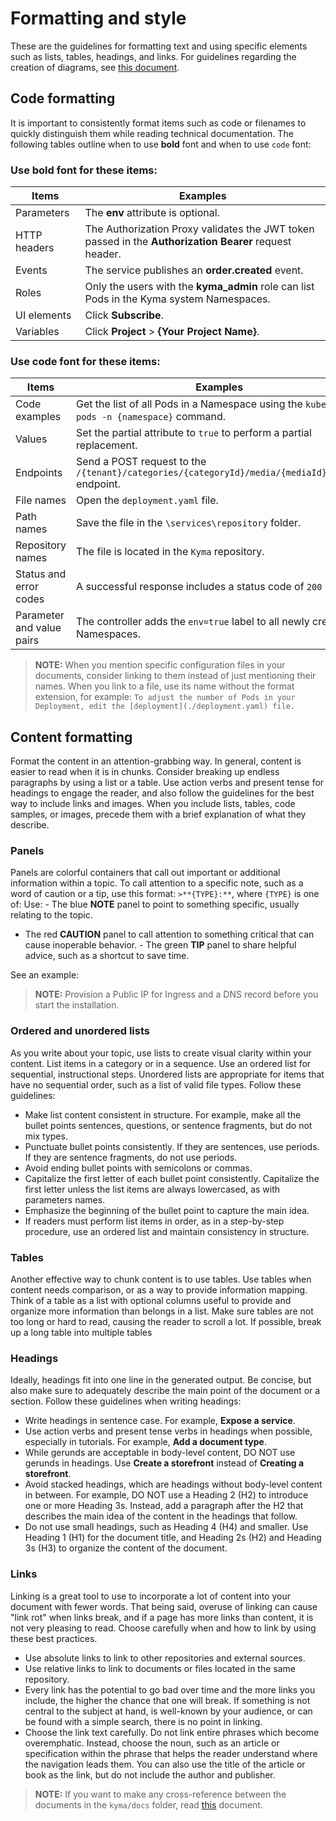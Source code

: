 # Formatting and style

These are the guidelines for formatting text and using specific elements such as lists, tables, headings, and links. For guidelines regarding the creation of diagrams, see [this document](./diagrams.md).

## Code formatting
It is important to consistently format items such as code or filenames to quickly distinguish them while reading technical documentation. The following tables outline when to use **bold** font and when to use `code` font:

### Use bold font for these items:

Items       | Examples
----------- | ----------------------------------------------------------------------
Parameters   | The **env** attribute is optional.
HTTP headers | The Authorization Proxy validates the JWT token passed in the **Authorization Bearer** request header.
Events       | The service publishes an **order.created** event.
Roles        | Only the users with the **kyma_admin** role can list Pods in the Kyma system Namespaces.
UI elements  | Click **Subscribe**.
Variables    | Click **Project** > **{Your Project Name}**.

### Use code font for these items:

Items                     | Examples
------------------------- | -----------------------------------------------------------------------------------------------
Code examples             | Get the list of all Pods in a Namespace using the `kubectl get pods -n {namespace}` command.
Values                    | Set the partial attribute to `true` to perform a partial replacement.
Endpoints                 | Send a POST request to the `/{tenant}/categories/{categoryId}/media/{mediaId}/commit` endpoint.
File names                | Open the `deployment.yaml` file.
Path names                | Save the file in the `\services\repository` folder.
Repository names          | The file is located in the `Kyma` repository.
Status and error codes    | A successful response includes a status code of `200 OK`.
Parameter and value pairs | The controller adds the `env=true` label to all newly created Namespaces.

>**NOTE:** When you mention specific configuration files in your documents, consider linking to them instead of just mentioning their names. When you link to a file, use its name without the format extension, for example: `To adjust the number of Pods in your Deployment, edit the [deployment](./deployment.yaml) file.`

## Content formatting
Format the content in an attention-grabbing way. In general, content is easier to read when it is in chunks. Consider breaking up endless paragraphs by using a list or a table. Use action verbs and present tense for headings to engage the reader, and also follow the guidelines for the best way to include links and images. When you include lists, tables, code samples, or images, precede them with a brief explanation of what they describe.

### Panels
Panels are colorful containers that call out important or additional information within a topic. To call attention to a specific note, such as a word of caution or a tip, use this format: `>**{TYPE}:**`, where `{TYPE}` is one of:
Use:
- The blue **NOTE** panel to point to something specific, usually relating to the topic. 
- The red **CAUTION** panel to call attention to something critical that can cause inoperable behavior.
- The green **TIP** panel to share helpful advice, such as a shortcut to save time.

See an example:

>**NOTE:** Provision a Public IP for Ingress and a DNS record before you start the installation.

### Ordered and unordered lists
As you write about your topic, use lists to create visual clarity within your content. List items in a category or in a sequence. Use an ordered list for sequential, instructional steps. Unordered lists are appropriate for items that have no sequential order, such as a list of valid file types. Follow these guidelines:
* Make list content consistent in structure. For example, make all the bullet points sentences, questions, or sentence fragments, but do not mix types.
* Punctuate bullet points consistently. If they are sentences, use periods. If they are sentence fragments, do not use periods.
* Avoid ending bullet points with semicolons or commas.
* Capitalize the first letter of each bullet point consistently. Capitalize the first letter unless the list items are always lowercased, as with parameters names.
* Emphasize the beginning of the bullet point to capture the main idea.
* If readers must perform list items in order, as in a step-by-step procedure, use an ordered list and maintain consistency in structure.

### Tables
Another effective way to chunk content is to use tables. Use tables when content needs comparison, or as a way to provide information mapping. Think of a table as a list with optional columns useful to provide and organize more information than belongs in a list. Make sure tables are not too long or hard to read, causing the reader to scroll a lot. If possible, break up a long table into multiple tables

### Headings
Ideally, headings fit into one line in the generated output. Be concise, but also make sure to adequately describe the main point of the document or a section. Follow these guidelines when writing headings:

* Write headings in sentence case. For example, **Expose a service**.
* Use action verbs and present tense verbs in headings when possible, especially in tutorials. For example, **Add a document type**.
* While gerunds are acceptable in body-level content, DO NOT use gerunds in headings. Use **Create a storefront** instead of **Creating a storefront**.
* Avoid stacked headings, which are headings without body-level content in between. For example, DO NOT use a Heading 2 (H2) to introduce one or more Heading 3s. Instead, add a paragraph after the H2 that describes the main idea of the content in the headings that follow.
* Do not use small headings, such as Heading 4 (H4) and smaller. Use Heading 1 (H1) for the document title, and Heading 2s (H2) and Heading 3s (H3) to organize the content of the document.

### Links
Linking is a great tool to use to incorporate a lot of content into your document with fewer words. That being said, overuse of linking can cause "link rot" when links break, and if a page has more links than content, it is not very pleasing to read. Choose carefully when and how to link by using these best practices.

- Use absolute links to link to other repositories and external sources.
- Use relative links to link to documents or files located in the same repository.
- Every link has the potential to go bad over time and the more links you include, the higher the chance that one will break. If something is not central to the subject at hand, is well-known by your audience, or can be found with a simple search, there is no point in linking.
- Choose the link text carefully. Do not link entire phrases which become overemphatic. Instead, choose the noun, such as an article or specification within the phrase that helps the reader understand where the navigation leads them. You can also use the title of the article or book as the link, but do not include the author and publisher.

>**NOTE:** If you want to make any cross-reference between the documents in the `kyma/docs` folder, read [this](./links-in-docs.md) document.
